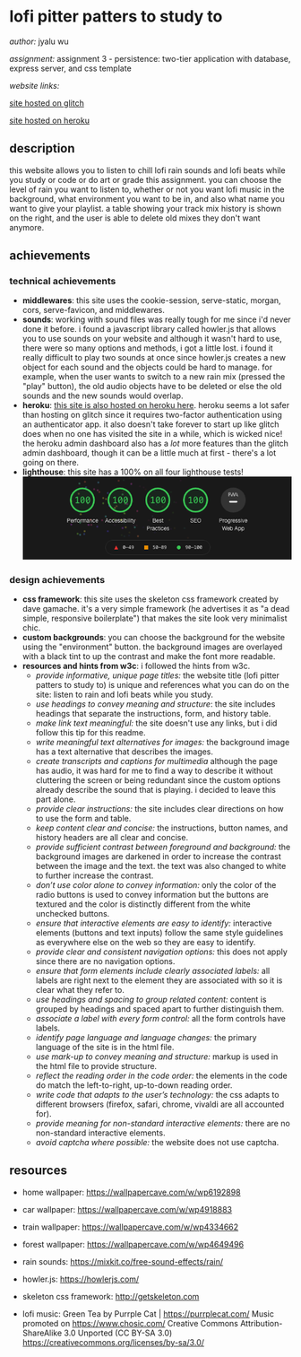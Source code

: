lofi pitter patters to study to
===
*author:* jyalu wu

*assignment:* assignment 3 - persistence: two-tier application with database, express server, and css template

*website links:*

[site hosted on glitch](https://a3-jwu2018.glitch.me/)

[site hosted on heroku](https://lofi-pitter-patters.herokuapp.com)

description
---
this website allows you to listen to chill lofi rain sounds and lofi beats while you study or code or do art or grade this assignment. you can choose the level of rain you want to listen to, whether or not you want lofi music in the background, what environment you want to be in, and also what name you want to give your playlist. a table showing your track mix history is shown on the right, and the user is able to delete old mixes they don't want anymore.

achievements
---
### technical achievements
- **middlewares**: this site uses the cookie-session, serve-static, morgan, cors, serve-favicon, and middlewares.
- **sounds**: working with sound files was really tough for me since i'd never done it before. i found a javascript library called howler.js that allows you to use sounds on your website and although it wasn't hard to use, there were so many options and methods, i got a little lost. i found it really difficult to play two sounds at once since howler.js creates a new object for each sound and the objects could be hard to manage. for example, when the user wants to switch to a new rain mix (pressed the "play" button), the old audio objects have to be deleted or else the old sounds and the new sounds would overlap.
- **heroku**: [this site is also hosted on heroku here](https://lofi-pitter-patters.herokuapp.com). heroku seems a lot safer than hosting on glitch since it requires two-factor authentication using an authenticator app. it also doesn't take forever to start up like glitch does when no one has visited the site in a while, which is wicked nice! the heroku admin dashboard also has a *lot* more features than the glitch admin dashboard, though it can be a little much at first - there's a lot going on there.
- **lighthouse**: this site has a 100% on all four lighthouse tests!
![all 100% ratings on the four lighthouse tests](screenshots/lighthouse.png)

### design achievements
- **css framework**: this site uses the skeleton css framework created by dave gamache. it's a very simple framework (he advertises it as "a dead simple, responsive boilerplate") that makes the site look very minimalist chic.
- **custom backgrounds**: you can choose the background for the website using the "environment" button. the background images are overlayed with a black tint to up the contrast and make the font more readable.
- **resources and hints from w3c**: i followed the hints from w3c.
    - *provide informative, unique page titles:* the website title (lofi pitter patters to study to) is unique and references what you can do on the site: listen to rain and lofi beats while you study.
    - *use headings to convey meaning and structure*: the site includes headings that separate the instructions, form, and history table.
    - *make link text meaningful:* the site doesn't use any links, but i did follow this tip for this readme.
    - *write meaningful text alternatives for images:* the background image has a text alternative that describes the images.
    - *create transcripts and captions for multimedia* although the page has audio, it was hard for me to find a way to describe it without cluttering the screen or being redundant since the custom options already describe the sound that is playing. i decided to leave this part alone.
    - *provide clear instructions:* the site includes clear directions on how to use the form and table.
    - *keep content clear and concise:* the instructions, button names, and history headers are all clear and concise.
    - *provide sufficient contrast between foreground and background:* the background images are darkened in order to increase the contrast between the image and the text. the text was also changed to white to further increase the contrast.
    - *don’t use color alone to convey information:* only the color of the radio buttons is used to convey information but the buttons are textured and the color is distinctly different from the white unchecked buttons.
    - *ensure that interactive elements are easy to identify:* interactive elements (buttons and text inputs) follow the same style guidelines as everywhere else on the web so they are easy to identify.
    - *provide clear and consistent navigation options:* this does not apply since there are no navigation options.
    - *ensure that form elements include clearly associated labels:* all labels are right next to the element they are associated with so it is clear what they refer to.
    - *use headings and spacing to group related content:* content is grouped by headings and spaced apart to further distinguish them.
    - *associate a label with every form control:* all the form controls have labels.
    - *identify page language and language changes:* the primary language of the site is in the html file.
    - *use mark-up to convey meaning and structure:* markup is used in the html file to provide structure.
    - *reflect the reading order in the code order:* the elements in the code do match the left-to-right, up-to-down reading order.
    - *write code that adapts to the user’s technology:* the css adapts to different browsers (firefox, safari, chrome, vivaldi are all accounted for).
    - *provide meaning for non-standard interactive elements:* there are no non-standard interactive elements.
    - *avoid captcha where possible:* the website does not use captcha.


resources
---
- home wallpaper: https://wallpapercave.com/w/wp6192898
- car wallpaper: https://wallpapercave.com/w/wp4918883
- train wallpaper: https://wallpapercave.com/w/wp4334662
- forest wallpaper: https://wallpapercave.com/w/wp4649496

- rain sounds: https://mixkit.co/free-sound-effects/rain/

- howler.js: https://howlerjs.com/

- skeleton css framework: http://getskeleton.com

- lofi music:
Green Tea by Purrple Cat | https://purrplecat.com/
Music promoted on https://www.chosic.com/
Creative Commons Attribution-ShareAlike 3.0 Unported (CC BY-SA 3.0)
https://creativecommons.org/licenses/by-sa/3.0/
